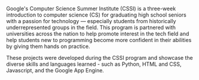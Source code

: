 Google's Computer Science Summer Institute (CSSI) is a three-week introduction to computer science (CS) for graduating high school seniors with a passion for technology — especially students from historically underrepresented groups in the field. This program is partnered with universities across the nation to help promote interest in the tech field and help students new to programming become more confident in their abilities by giving them hands on practice.

These projects were developed during the CSSI program and showcase the diverse skills and languages learned - such as Python, HTML and CSS, Javascript, and the Google App Engine.
